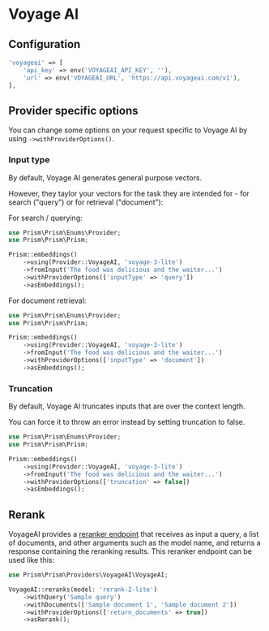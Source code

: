 # Voyage AI
## Configuration

```php
'voyageai' => [
    'api_key' => env('VOYAGEAI_API_KEY', ''),
    'url' => env('VOYAGEAI_URL', 'https://api.voyageai.com/v1'),
],
```

## Provider specific options

You can change some options on your request specific to Voyage AI by using `->withProviderOptions()`.

### Input type

By default, Voyage AI generates general purpose vectors.

However, they taylor your vectors for the task they are intended for - for search ("query") or for retrieval ("document"):

For search / querying:

```php
use Prism\Prism\Enums\Provider;
use Prism\Prism\Prism;

Prism::embeddings()
    ->using(Provider::VoyageAI, 'voyage-3-lite')
    ->fromInput('The food was delicious and the waiter...')
    ->withProviderOptions(['inputType' => 'query'])
    ->asEmbeddings();
```

For document retrieval:

```php
use Prism\Prism\Enums\Provider;
use Prism\Prism\Prism;

Prism::embeddings()
    ->using(Provider::VoyageAI, 'voyage-3-lite')
    ->fromInput('The food was delicious and the waiter...')
    ->withProviderOptions(['inputType' => 'document'])
    ->asEmbeddings();
```

### Truncation

By default, Voyage AI truncates inputs that are over the context length.

You can force it to throw an error instead by setting truncation to false.

```php
use Prism\Prism\Enums\Provider;
use Prism\Prism\Prism;

Prism::embeddings()
    ->using(Provider::VoyageAI, 'voyage-3-lite')
    ->fromInput('The food was delicious and the waiter...')
    ->withProviderOptions(['truncation' => false])
    ->asEmbeddings();
```

## Rerank
VoyageAI provides a [reranker endpoint](https://docs.voyageai.com/reference/reranker-api) that receives as input a query, a list of documents, and other arguments such as the model name, and returns a response containing the reranking results.
This reranker endpoint can be used like this:

```php
use Prism\Prism\Providers\VoyageAI\VoyageAI;

VoyageAI::reranks(model: 'rerank-2-lite')
    ->withQuery('Sample query')
    ->withDocuments(['Sample document 1', 'Sample document 2'])
    ->withProviderOptions(['return_documents' => true])
    ->asRerank();
```
